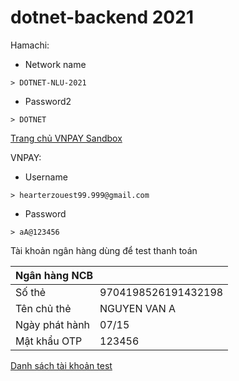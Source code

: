 # dotnet-backend 2021

Hamachi:

- Network name

```
> DOTNET-NLU-2021
```

- Password2

```
> DOTNET
```
[Trang chủ VNPAY Sandbox]( https://sandbox.vnpayment.vn/merchantv2/Home/Dashboard.htm)

VNPAY:

- Username

```
> hearterzouest99.999@gmail.com
```

- Password

```
> aA@123456
```

Tài khoản ngân hàng dùng để test thanh toán

<table>
     <thead>
        <tr>
            <th colspan=2 align="left">Ngân hàng NCB</th>           
        </tr>
    </thead>
  <tbody>
        <tr>
            <td >Số thẻ</td>
            <td >9704198526191432198</td>        
        </tr>   
        <tr>
            <td >Tên chủ thẻ</td>
            <td >NGUYEN VAN A</td>        
        </tr>   
         <tr>
            <td >Ngày phát hành</td>
            <td >07/15</td>        
        </tr>   
         <tr>
            <td >Mật khẩu OTP</td>
            <td >123456</td>        
        </tr>       
    </tbody>
</table>


[Danh sách tài khoản test]( https://sandbox.vnpayment.vn/apis/vnpay-demo/)



